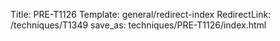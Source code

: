 Title: PRE-T1126
Template: general/redirect-index
RedirectLink: /techniques/T1349
save_as: techniques/PRE-T1126/index.html